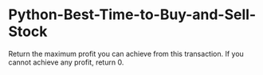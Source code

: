 # Python-Best-Time-to-Buy-and-Sell-Stock
Return the maximum profit you can achieve from this transaction. If you cannot achieve any profit, return 0.
